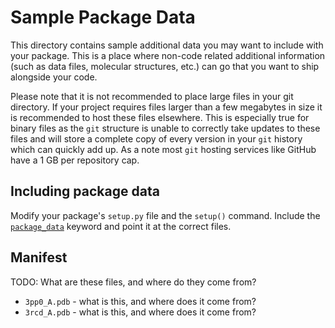 # Sample Package Data

This directory contains sample additional data you may want to include with your package.
This is a place where non-code related additional information (such as data files, molecular structures,  etc.) can
go that you want to ship alongside your code.

Please note that it is not recommended to place large files in your git directory. If your project requires files larger
than a few megabytes in size it is recommended to host these files elsewhere. This is especially true for binary files
as the `git` structure is unable to correctly take updates to these files and will store a complete copy of every version
in your `git` history which can quickly add up. As a note most `git` hosting services like GitHub have a 1 GB per repository
cap.

## Including package data

Modify your package's `setup.py` file and the `setup()` command. Include the
[`package_data`](http://setuptools.readthedocs.io/en/latest/setuptools.html#basic-use) keyword and point it at the
correct files.

## Manifest

TODO: What are these files, and where do they come from?

* `3pp0_A.pdb` - what is this, and where does it come from?
* `3rcd_A.pdb` - what is this, and where does it come from?
